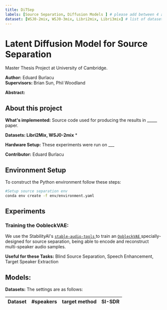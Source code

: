 ```yaml
---
title: DiTSep
labels: [Source Separation, Diffusion Models ] # please add between 4 and 10 single-word (maybe two-words) labels (e.g. "system heterogeneity", "image classification", "asynchronous", "weight sharing", "cross-silo")
dataset: [WSJ0-2mix, WSJ0-3mix, Libri2mix, Libri3mix] # list of datasets you include in your baseline
---
```


# Latent Diffusion Model for Source Separation
Master Thesis Project at University of Cambridge.

<!--**Site link:** \-->
<!--**Paper link:** \-->
**Author:** Eduard Burlacu \
**Supervisors:** Brian Sun, Phil Woodland

**Abstract:** 

## About this project
**What's implemented:** Source code used for producing the results in _____ paper.

**Datasets: Libri2Mix, WSJ0-2mix**
* 
 
**Hardware Setup:** These experiments were run on ___

**Contributor:** Eduard Burlacu

## Environment Setup

To construct the Python environment follow these steps:
```bash
#Setup source separation env
conda env create -f env/environment.yaml
```

## Experiments
### Training the OobleckVAE:

We use the StabilityAI's [ `stable-audio-tools` ](https://github.com/Stability-AI/stable-audio-tools) to train an [ `OobleckVAE` ](https://huggingface.co/docs/diffusers/v0.30.3/en/api/models/autoencoder_oobleck) specially-designed for source separation, being able to encode and reconstruct multi-speaker audio samples.


**Useful for these Tasks:** 
Blind Source Separation, Speech Enhancement, Target Speaker Extraction

**Models:** 
- 

**Datasets:**  The settings are as follows:

| Dataset     | #speakers | target method | SI-SDR |
|:------------|:---------:|:-------------:|:------:|

